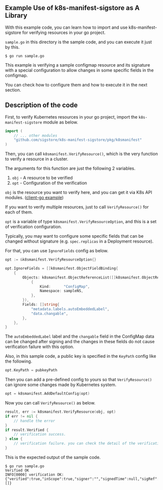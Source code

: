## Example Use of k8s-manifest-sigstore as A Library

With this example code, you can learn how to import and use k8s-manifest-sigstore for verifying resources in your go project.

`sample.go` in this directory is the sample code, and you can execute it just by this.

```
$ go run sample.go
```

This example is verifying a sample configmap resource and its signature with a special configuration to allow changes in some specific fields in the configmap.

You can check how to configure them and how to execute it in the next section. 

## Description of the code

First, to verify Kubernetes resources in your go project, import the `k8s-manifest-sigstore` module as below.

```go
import (
    // ... other modules
    "github.com/sigstore/k8s-manifest-sigstore/pkg/k8smanifest"
)
```

Then, you can call `k8smanifest.VerifyResource()`, which is the very function to verify a resource in a cluster.

The arguments for this function are just the following 2 variables.

1. `obj` - A resource to be verified
1. `opt` - Configuration of the verification

`obj` is the resource you want to verify here, and you can get it via K8s API modules. ([client-go example](https://github.com/kubernetes/client-go#how-to-use-it))

If you want to verify multiple resources, just to call `VerifyResource()` for each of them.

`opt` is a variable of type `k8smanifest.VerifyResourceOption`, and this is a set of verification configuration.

Typically, you may want to configure some specific fields that can be changed without signature (e.g. `spec.replicas` in a Deployment resource).

For that, you can use `IgnoreFields` config as below.

```go
opt := &k8smanifest.VerifyResourceOption{}

opt.IgnoreFields = []k8smanifest.ObjectFieldBinding{
    {
        Objects: k8smanifest.ObjectReferenceList([]k8smanifest.ObjectReference{
            {
                Kind:      "ConfigMap",
                Namespace: sampleNS,
            },
        }),
        Fields: []string{
            "metadata.labels.autoEmbeddedLabel",
            "data.changable",
        },
    },
}
```

The `autoEmbeddedLabel` label and the `changable` field in the ConfigMap data can be changed after signing and the changes in these fields do not cause verification failure with this option.

Also, in this sample code, a public key is specified in the `KeyPath` config like the following.

```go
opt.KeyPath = pubkeyPath
```

Then you can add a pre-defined config to yours so that `VerifyResource()` can ignore some changes made by Kubernetes system.

```go
opt = k8smanifest.AddDefaultConfig(opt)
```

Now you can call `VerifyResource()` as below.

```go
result, err := k8smanifest.VerifyResource(obj, opt)
if err != nil {
	// handle the error
}
if result.Verified {
    // verification success.
} else {
    // verification failure. you can check the detail of the verification by the `result` variable. 
}
```

This is the expected output of the sample code.

```
$ go run sample.go
Verified OK
INFO[0000] verification OK: {"verified":true,"inScope":true,"signer":"","signedTime":null,"sigRef":"__embedded_in_annotation__","diff":null,"containerImages":[]}
```

